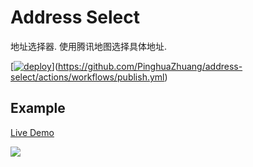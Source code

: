 # Address Select

地址选择器. 使用腾讯地图选择具体地址.

[[![deploy](https://github.com/PinghuaZhuang/address-select/actions/workflows/deploy.yml/badge.svg)](https://github.com/PinghuaZhuang/address-select/actions/workflows/deploy.yml)](https://github.com/PinghuaZhuang/address-select/actions/workflows/publish.yml)

## Example

[Live Demo](https://PinghuaZhuang.github.io/@zstark/address-select)

![](https://git.poker/PinghuaZhuang/note/blob/master/images-upload/AddressSelect.3nt3fd8uwvc0.gif?raw=true)

